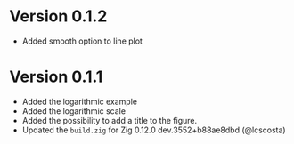# Version 0.1.2
- Added smooth option to line plot

# Version 0.1.1
- Added the logarithmic example
- Added the logarithmic scale
- Added the possibility to add a title to the figure.
- Updated the `build.zig` for Zig 0.12.0 dev.3552+b88ae8dbd (@lcscosta) 